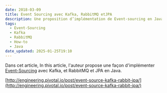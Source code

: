 ```yaml
---
date: 2018-03-09
title: Event Sourcing avec Kafka, RabbitMQ etJPA
description: Une proposition d’implémentation de Event-sourcing en Java avec Kafka, RabbitMQ et JPA.
tags:
  - Event-Sourcing
  - Kafka
  - RabbitMQ
  - How-to
  - Java
date_updated: 2025-01-25T19:10
---
```

Dans cet article, In this article, l'auteur propose une façon d'implémenter [Event-Sourcing](/glossaire/event-sourcing) avec Kafka, et RabbitMQ et JPA en Java. 

[http://engineering.pivotal.io/post/event-source-kafka-rabbit-jpa/](http://engineering.pivotal.io/post/event-source-kafka-rabbit-jpa/)
